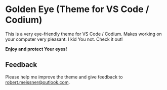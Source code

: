 # Golden Eye (Theme for VS Code / Codium)

This is a very eye-friendly theme for VS Code / Codium. Makes working on your computer very pleasant. I kid You not. Check it out!

**Enjoy and protect Your eyes!**

## Feedback

Please help me improve the theme and give feedback to <robert.meissner@outlook.com>.